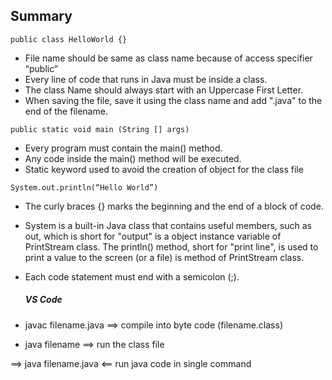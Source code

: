 ## Summary
` public class HelloWorld {} `
- File name should be same as class name because of access specifier “public”
- Every line of code that runs in Java must be inside a class.
- The class Name should always start with an Uppercase First Letter.
- When saving the file, save it using the class name and add ".java" to the end of the filename. 

` public static void main (String [] args) `
- Every program must contain the main() method. 
- Any code inside the main() method will be executed.
- Static keyword used to avoid the creation of object for the class file

` System.out.println(“Hello World”) `
- The curly braces {} marks the beginning and the end of a block of code.
- System is a built-in Java class that contains useful members, such as out, which is short for "output" is a object instance variable of PrintStream class. The 
  println() method, short for "print line", is used to print a value to the screen (or a file) is method of PrintStream class.
- Each code statement must end with a semicolon (;).

  ##### VS Code 
- javac filename.java	==> compile into byte code (filename.class)
- java filename		==> run the class file

==> java filename.java <== run java code in single command

